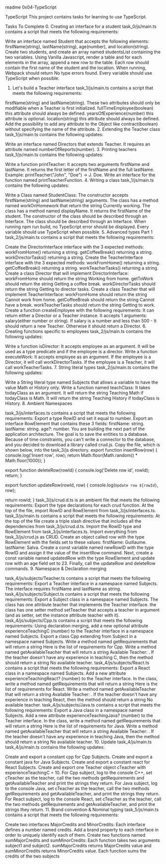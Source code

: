readme 0x04-TypeScript


TypeScript
This project contains tasks for learning to use TypeScript.

Tasks To Complete
 0. Creating an interface for a student
task_0/js/main.ts contains a script that meets the following requirements:

Write an interface named Student that accepts the following elements: firstName(string), lastName(string), age(number), and location(string).
Create two students, and create an array named studentsList containing the two variables.
Using Vanilla Javascript, render a table and for each elements in the array, append a new row to the table.
Each row should contain the first name of the student and the location.
When running, Webpack should return No type errors found.
Every variable should use TypeScript when possible.
 1. Let's build a Teacher interface
task_1/js/main.ts contains a script that meets the following requirements:

firstName(string) and lastName(string). These two attributes should only be modifiable when a Teacher is first initialized.
fullTimeEmployee(boolean) this attribute should always be defined.
yearsOfExperience(number) this attribute is optional.
location(string) this attribute should always be defined.
Add the possibility to add any attribute to the Object like contract(boolean) without specifying the name of the attribute.
 2. Extending the Teacher class
task_1/js/main.ts contains the following updates:

Write an interface named Directors that extends Teacher. It requires an attribute named numberOfReports(number).
 3. Printing teachers
task_1/js/main.ts contains the following updates:

Write a function printTeacher:
It accepts two arguments firstName and lastName.
It returns the first letter of the firstName and the full lastName.
Example: printTeacher("John", "Doe") -> J. Doe.
Write an interface for the function named printTeacherFunction.
 4. Writing a class
task_1/js/main.ts contains the following updates:

Write a Class named StudentClass:
The constructor accepts firstName(string) and lastName(string) arguments.
The class has a method named workOnHomework that return the string Currently working.
The class has a method named displayName. It returns the firstName of the student.
The constructor of the class should be described through an Interface.
The class should be described through an Interface.
When running npm run build, no TypeScript error should be displayed.
Every variable should use TypeScript when possible.
 5. Advanced types Part 1
task_2/js/main.ts contains a script that meets the following requirements:

Create the DirectorInterface interface with the 3 expected methods:
workFromHome() returning a string.
getCoffeeBreak() returning a string.
workDirectorTasks() returning a string.
Create the TeacherInterface interface with the 3 expected methods:
workFromHome() returning a string.
getCoffeeBreak() returning a string.
workTeacherTasks() returning a string.
Create a class Director that will implement DirectorInterface:
workFromHome should return the string Working from home.
getToWork should return the string Getting a coffee break.
workDirectorTasks should return the string Getting to director tasks.
Create a class Teacher that will implement TeacherInterface:
workFromHome should return the string Cannot work from home.
getCoffeeBreak should return the string Cannot have a break.
workTeacherTasks should return the string Getting to work.
Create a function createEmployee with the following requirements:
It can return either a Director or a Teacher instance.
It accepts 1 arguments:
salary(either number or string).
If salary is a number and less than 500 - It should return a new Teacher. Otherwise it should return a Director.
 6. Creating functions specific to employees
task_2/js/main.ts contains the following updates:

Write a function isDirector:
It accepts employee as an argument.
It will be used as a type predicate and if the employee is a director.
Write a function executeWork:
It accepts employee as an argument.
If the employee is a Director, it will call workDirectorTasks.
If the employee is a Teacher, it will call workTeacherTasks.
 7. String literal types
task_2/js/main.ts contains the following updates:

Write a String literal type named Subjects that allows a variable to have the value Math or History only.
Write a function named teachClass:
It takes todayClass as an argument.
It will return the string Teaching Math if todayClass is Math.
It will return the string Teaching History if todayClass is History.
 8. Ambient Namespaces

task_3/js/interfaces.ts contains a script that meets the following requirements:
Export a type RowID and set it equal to number.
Export an interface RowElement that contains these 3 fields:
firstName: string.
lastName: string.
age?: number.
You are building the next part of the application architecture. The goal is to save the entities to a database. Because of time constraints, you can't write a connector to the database, and you decided to download a library called crud.js. Copy the file, which is shown below, into the task_3/js directory.
export function insertRow(row) {
  console.log('Insert row', row);
  return Math.floor(Math.random() * Math.floor(1000));
}

export function deleteRow(rowId) {
  console.log('Delete row id', rowId);
  return;
}

export function updateRow(rowId, row) {
  console.log(`Update row ${rowId}`, row);

  return rowId;
}
task_3/js/crud.d.ts is an ambient file that meets the following requirements:
Export the type declarations for each crud function.
At the top of the file, import RowID and RowElement from task_3/js/interfaces.ts.
task_3/js/main.ts contains a script that meets the following requirements:
At the top of the file create a triple slash directive that includes all the dependencies from task_3/js/crud.d.ts.
Import the RowID type and RowElement from task_3/js/interfaces.ts.
Import everything from task_3/js/crud.js as CRUD.
Create an object called row with the type RowElement with the fields set to these values:
firstName: Guillaume.
lastName: Salva.
Create a const variable named newRowID with the type RowID and assign it the value of the insertRow command.
Next, create a const variable named updatedRow with the type RowElement and update row with an age field set to 23.
Finally, call the updateRow and deleteRow commands.
 9. Namespace & Declaration merging

task_4/js/subjects/Teacher.ts contains a script that meets the following requirements:
Export a Teacher interface in a namespace named Subjects.
The interface requires firstName and lastName as string.
task_4/js/subjects/Subject.ts contains a script that meets the following requirements:
Export a Subject class in a namespace named Subjects.
The class has one attribute teacher that implements the Teacher interface.
the class has one setter method setTeacher that accepts a teacher in argument (and as setter, set the instance attribute teacher with it).
task_4/js/subjects/Cpp.ts contains a script that meets the following requirements:
Using declaration merging, add a new optional attribute experienceTeachingC (number) to the Teacher interface in a namespace named Subjects.
Export a class Cpp extending from Subject in a namespace named Subjects.
Write a method named getRequirements that will return a string Here is the list of requirements for Cpp.
Write a method named getAvailableTeacher that will return a string Available Teacher: <first name of teacher>.
If the teacher doesn't have any experience in teaching C, then the method should return a string No available teacher.
task_4/js/subjects/React.ts contains a script that meets the following requirements:
Export a React class in a namespace named Subjects.
Add a new attribute experienceTeachingReact? (number) to the Teacher interface.
In the class, write a method named getRequirements that will return a string Here is the list of requirements for React.
Write a method named getAvailableTeacher that will return a string Available Teacher: <first name of teacher>.
If the teacher doesn't have any experience in teaching React, then the method should return a string No available teacher.
task_4/js/subjects/Java.ts contains a script that meets the following requirements:
Export a Java class in a namespace named Subjects.
Add a new attribute experienceTeachingJava? (number) to the Teacher interface.
In the class, write a method named getRequirements that will return a string Here is the list of requirements for Java.
Write a method named getAvailableTeacher that will return a string Available Teacher: <first name of teacher>.
If the teacher doesn't have any experience in teaching Java, then the method should return a string No available teacher.
 10. Update task_4/js/main.ts
task_4/js/main.ts contains the following updates:

Create and export a constant cpp for Cpp Subjects.
Create and export a constant java for Java Subjects.
Create and export a constant react for React Subjects.
Create and export one Teacher object cTeacher with experienceTeachingC = 10.
For Cpp subject, log to the console C++, set cTeacher as the teacher, call the two methods getRequirements and getAvailableTeacher and print the strings they return.
For Java subject, log to the console Java, set cTeacher as the teacher, call the two methods getRequirements and getAvailableTeacher, and print the strings they return.
For React subject, log to the console React, set cTeacher as the teacher, call the two methods getRequirements and getAvailableTeacher, and print the strings they return.
 11. Brand convention & Nominal typing
task_5/js/main.ts contains a script that meets the following requirements:

Create two interfaces MajorCredits and MinorCredits:
Each interface defines a number named credits.
Add a brand property to each interface in order to uniquely identify each of them.
Create two functions named sumMajorCredits and sumMinorCredits:
Each function takes two arguments subject1 and subject2.
sumMajorCredits returns MajorCredits value and sumMinorCredits returns MinorCredits value.
Each function sums the credits of the two subjects
